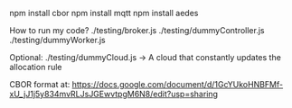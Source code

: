 npm install cbor
npm install mqtt
npm install aedes

How to run my code?
./testing/broker.js
./testing/dummyController.js
./testing/dummyWorker.js

Optional: ./testing/dummyCloud.js -> A cloud that constantly updates the allocation rule

CBOR format at: https://docs.google.com/document/d/1GcYUkoHNBFMf-xU_jJ1j5y834mvRLJsJGEwvtpgM6N8/edit?usp=sharing